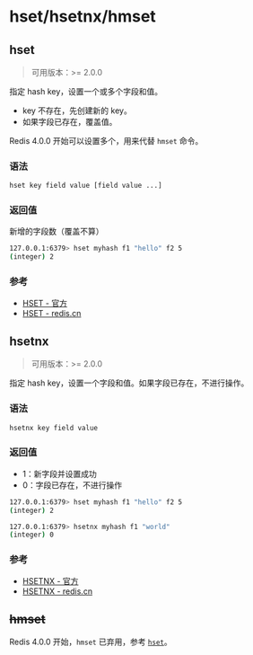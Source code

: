 # hset/hsetnx/hmset

## hset

> 可用版本：>= 2.0.0

指定 hash key，设置一个或多个字段和值。

- key 不存在，先创建新的 key。
- 如果字段已存在，覆盖值。

Redis 4.0.0 开始可以设置多个，用来代替 `hmset` 命令。

### 语法

```bash
hset key field value [field value ...]
```

### 返回值

新增的字段数（覆盖不算）

```bash
127.0.0.1:6379> hset myhash f1 "hello" f2 5
(integer) 2
```

### 参考
- [HSET - 官方](https://redis.io/commands/hset)
- [HSET - redis.cn](http://www.redis.cn/commands/hset.html)


## hsetnx

> 可用版本：>= 2.0.0

指定 hash key，设置一个字段和值。如果字段已存在，不进行操作。

### 语法

```bash
hsetnx key field value
```

### 返回值

- 1：新字段并设置成功
- 0：字段已存在，不进行操作

```bash
127.0.0.1:6379> hset myhash f1 "hello" f2 5
(integer) 2

127.0.0.1:6379> hsetnx myhash f1 "world"
(integer) 0
```

### 参考
- [HSETNX - 官方](https://redis.io/commands/hsetnx)
- [HSETNX - redis.cn](http://www.redis.cn/commands/hsetnx.html)



## ~~hmset~~

Redis 4.0.0 开始，`hmset` 已弃用，参考 [`hset`](#hset)。